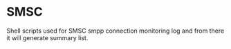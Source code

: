 # SMSC
Shell scripts used for SMSC smpp connection monitoring log and from there it will generate summary list.  
